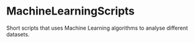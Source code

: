 # MachineLearningScripts
Short scripts that uses Machine Learning algorithms to analyse different datasets.
